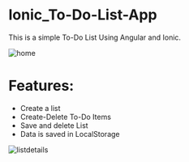 # Ionic_To-Do-List-App

This is a simple To-Do List Using Angular and Ionic.

![home](https://user-images.githubusercontent.com/35041156/47127846-69dd5980-d254-11e8-992e-45c09090de18.png)

# Features:
  * Create a list
  * Create-Delete To-Do Items
  * Save and delete List
  * Data is saved in LocalStorage

![listdetails](https://user-images.githubusercontent.com/35041156/47127847-6a75f000-d254-11e8-9340-137d423dabbb.png)
